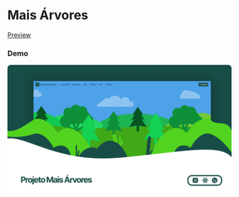 # Mais Árvores

[Preview](https://mais-arvores-cb.vercel.app)

### Demo
<img src="https://raw.githubusercontent.com/caio-farias21/maisArvores/main/public/static/preview.png" />

